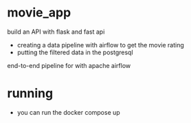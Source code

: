 # movie_app

 build an API with flask and fast api 
 - creating a  data pipeline with airflow to get the movie rating 
 - putting the filtered data in the postgresql
 
 end-to-end pipeline for with apache airflow
 
# running

- you can run the docker compose up 
